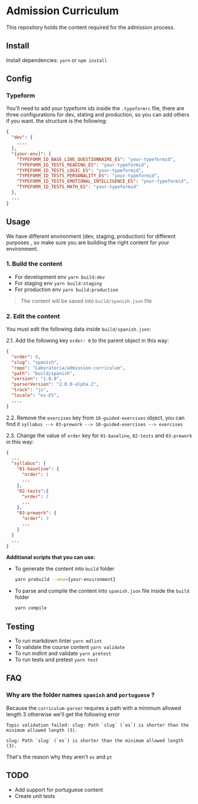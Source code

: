 # Admission Curriculum

This repository holds the content required for the admission process.

## Install

Install dependencies: `yarn` or `npm install`

## Config

### Typeform

You'll need to add your typeform ids inside the `.typeformrc` file, there are
three configurations for dev, stating and production, so you can add others if you
want. the structure is the following:

```json
{
  "dev": {
    ....
  },
  "{your-env}": {
    "TYPEFORM_ID_BASE_LINE_QUESTIONNAIRE_ES": "your-typeformid",
    "TYPEFORM_ID_TESTS_READING_ES": "your-typeformid",
    "TYPEFORM_ID_TESTS_LOGIC_ES": "your-typeformid",
    "TYPEFORM_ID_TESTS_PERSONALITY_ES": "your-typeformid",
    "TYPEFORM_ID_TESTS_EMOTIONAL_INTELLIGENCE_ES": "your-typeformid",
    "TYPEFORM_ID_TESTS_MATH_ES": "your-typeformid"
  },
  ...
}
```


## Usage

We have different environment (dev, staging, production) for different purposes
, so make sure you are building the right content for your environment.

### 1. Build the content

- For development env `yarn build:dev`
- For staging env `yarn build:staging`
- For production env `yarn build:production`

> The content will be saved into `build/spanish.json` file

### 2. Edit the content

You must edit the following data inside `build/spanish.json`:

2.1. Add the following key `order: 0` to the parent object in this way:

```json
{
  "order": 0,
  "slug": "spanish",
  "repo": "Laboratoria/admission-curriculum",
  "path": "build/spanish",
  "version": "1.0.0",
  "parserVersion": "2.0.0-alpha.2",
  "track": "js",
  "locale": "es-ES",
  ....
}
```

2.2. Remove the `exercises` key from `10-guided-exercises` object, you can find it
`syllabus --> 03-prework --> 10-guided-exercises --> exercises`

2.3. Change the value of `order` key for `01-baseline`, `02-tests` and `03-prework` in this way:

```json
{
  ...
  "syllabus": {
    "01-baseline": {
      "order": 1
      ...
    },
    "02-tests":{
      "order": 2
      ...
    },
    "03-prework": {
      "order": 3
      ...
    }
  }
  ...
}
```
__Additional scripts that you can use:__

- To generate the content into `build` folder

  ```bash
  yarn prebuild --env={your-environment}
  ```
- To parse and compile the content into `spanish.json` file inside the `build` folder

  ```bash
  yarn compile
  ```

## Testing

- To run markdown linter `yarn mdlint`
- To validate the course content `yarn validate`
- To run mdlint and validate `yarn pretest`
- To run tests and pretest `yarn test`


## FAQ

### Why are the folder names `spanish` and `portuguese` ?

Because the `curriculum-parser` requires a path with a minimum allowed length 3
otherwise we'll get the following error

```
Topic validation failed: slug: Path `slug` (`es`) is shorter than the minimum allowed length (3).

slug: Path `slug` (`es`) is shorter than the minimum allowed length (3).
```

That's the reason why they aren't `es` and `pt`


## TODO

- Add support for portuguese content
- Create unit tests
